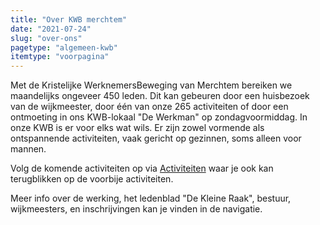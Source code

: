 ```yaml
---
title: "Over KWB merchtem"
date: "2021-07-24"
slug: "over-ons"
pagetype: "algemeen-kwb"
itemtype: "voorpagina"
---
```

Met de Kristelijke WerknemersBeweging van Merchtem bereiken we maandelijks ongeveer 450 leden. 
Dit kan gebeuren door een huisbezoek van de wijkmeester, door één van onze 265 activiteiten 
of door een ontmoeting in ons KWB-lokaal "De Werkman" op zondagvoormiddag. In onze KWB
is er voor elks wat wils. Er zijn zowel vormende als ontspannende activiteiten, 
vaak gericht op gezinnen, soms alleen voor mannen.

Volg de komende activiteiten op via [Activiteiten](/activiteiten) waar je ook 
kan terugblikken op de voorbije activiteiten.


Meer info over de werking, het ledenblad "De Kleine Raak", bestuur, wijkmeesters, en 
inschrijvingen kan je vinden in de navigatie.